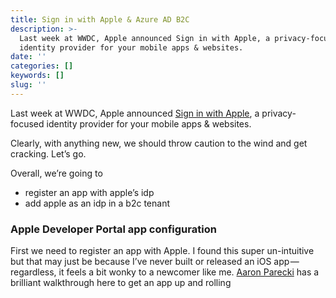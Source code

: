 ```yaml
---
title: Sign in with Apple & Azure AD B2C
description: >-
  Last week at WWDC, Apple announced Sign in with Apple, a privacy-focused
  identity provider for your mobile apps & websites.
date: ''
categories: []
keywords: []
slug: ''
---
```


Last week at WWDC, Apple announced [Sign in with Apple](https://developer.apple.com/sign-in-with-apple/), a privacy-focused identity provider for your mobile apps & websites. 

Clearly, with anything new, we should throw caution to the wind and get cracking. Let’s go.

Overall, we’re going to 

* register an app with apple’s idp
* add apple as an idp in a b2c tenant

### Apple Developer Portal app configuration

First we need to register an app with Apple. I found this super un-intuitive but that may just be because I’ve never built or released an iOS app — regardless, it feels a bit wonky to a newcomer like me. [Aaron Parecki](https://medium.com/u/ae730c274a1) has a brilliant walkthrough here to get an app up and rolling